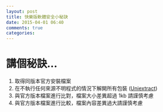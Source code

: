 ```yaml
---
layout: post
title: 快樂版軟體安全小秘訣
date: 2015-04-01 06:40
comments: true
categories: 
---
```

# 講個秘訣...

1. 取得同版本官方安裝檔案
2. 在不執行任何來源不明程式的情況下解開所有包裝 ([Uniextract](http://legroom.net/software/uniextract))
3. 與官方版本檔案進行比對，檔案大小差異超過 1kb 請謹慎考慮
4. 與官方版本檔案進行比較，檔案內容差異過大請謹慎考慮